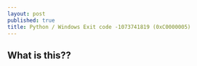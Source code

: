 ```yaml
---
layout: post
published: true
title: Python / Windows Exit code -1073741819 (0xC0000005)
---
```

## What is this??


